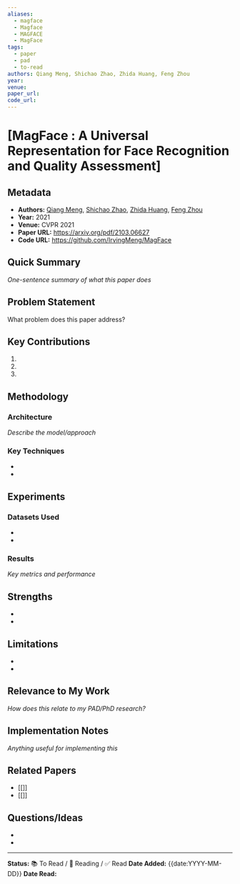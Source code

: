 ```yaml
---
aliases:
  - magface
  - Magface
  - MAGFACE
  - MagFace
tags:
  - paper
  - pad
  - to-read
authors: Qiang Meng, Shichao Zhao, Zhida Huang, Feng Zhou
year:
venue:
paper_url:
code_url:
---
```


# [MagFace : A Universal Representation for Face Recognition and Quality Assessment]

## Metadata
- **Authors:** [Qiang Meng](https://arxiv.org/search/cs?searchtype=author&query=Meng,+Q), [Shichao Zhao](https://arxiv.org/search/cs?searchtype=author&query=Zhao,+S), [Zhida Huang](https://arxiv.org/search/cs?searchtype=author&query=Huang,+Z), [Feng Zhou](https://arxiv.org/search/cs?searchtype=author&query=Zhou,+F) 
- **Year:** 2021
- **Venue:** CVPR 2021
- **Paper URL:** https://arxiv.org/pdf/2103.06627
- **Code URL:** https://github.com/IrvingMeng/MagFace

## Quick Summary
*One-sentence summary of what this paper does*


## Problem Statement
What problem does this paper address?


## Key Contributions
1. 
2. 
3. 

## Methodology
### Architecture
*Describe the model/approach*


### Key Techniques
- 
- 

## Experiments
### Datasets Used
- 
- 

### Results
*Key metrics and performance*


## Strengths
- 
- 

## Limitations
- 
- 

## Relevance to My Work
*How does this relate to my PAD/PhD research?*


## Implementation Notes
*Anything useful for implementing this*


## Related Papers
- [[]]
- [[]]

## Questions/Ideas
- 
- 

---
**Status:** 📚 To Read / 📖 Reading / ✅ Read
**Date Added:** {{date:YYYY-MM-DD}}
**Date Read:** 

